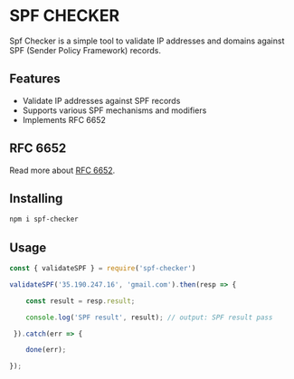 # SPF CHECKER

Spf Checker is a simple tool to validate IP addresses and domains against SPF (Sender Policy Framework) records.

## Features

- Validate IP addresses against SPF records
- Supports various SPF mechanisms and modifiers
- Implements RFC 6652

## RFC 6652

Read more about [RFC 6652](https://datatracker.ietf.org/doc/html/rfc6652).

## Installing

```bash
npm i spf-checker
```

## Usage

```javascript
const { validateSPF } = require('spf-checker')

validateSPF('35.190.247.16', 'gmail.com').then(resp => {

    const result = resp.result;

    console.log('SPF result', result); // output: SPF result pass

 }).catch(err => {

    done(err);

});

```
